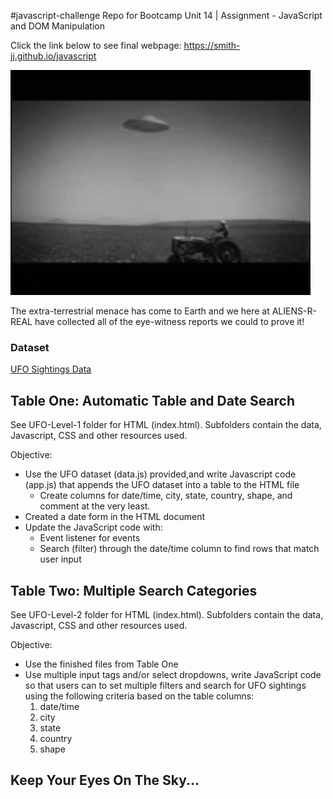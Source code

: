 #javascript-challenge
Repo for Bootcamp Unit 14 | Assignment - JavaScript and DOM Manipulation

Click the link below to see final webpage: 
https://smith-jj.github.io/javascript

![](UFO-level-2/static/images/ufo4.gif)

The extra-terrestrial menace has come to Earth and we here at ALIENS-R-REAL have collected all of the eye-witness reports we could to prove it!

### Dataset
[UFO Sightings Data](UFO-level-1/static/js/data.js)

## Table One: Automatic Table and Date Search
See UFO-Level-1 folder for HTML (index.html). Subfolders contain the data, Javascript, CSS and other resources used. 

Objective: 
* Use the UFO dataset (data.js) provided,and write Javascript code (app.js) that appends the UFO dataset into a table to the HTML file
    * Create columns for date/time, city, state, country, shape, and comment at the very least.
* Created a date form in the HTML document  
* Update the JavaScript code with: 
    * Event listener for events 
    * Search (filter) through the date/time column to find rows that match user input

## Table Two: Multiple Search Categories
See UFO-Level-2 folder for HTML (index.html). Subfolders contain the data, Javascript, CSS and other resources used. 

Objective:
* Use the finished files from Table One
* Use multiple input tags and/or select dropdowns, write JavaScript code so that users can to set multiple filters and search for UFO sightings using the following criteria based on the table columns:
    1. date/time
    2. city
    3. state
    4. country
    5. shape

## Keep Your Eyes On The Sky...